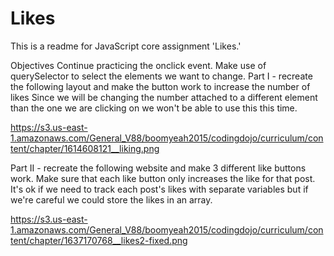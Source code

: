 #   Likes

This is a readme for JavaScript core assignment 'Likes.'

Objectives
Continue practicing the onclick event.
Make use of querySelector to select the elements we want to change.
Part I - recreate the following layout and make the button work to increase the number of likes
Since we will be changing the number attached to a different element than the one we are clicking on we won't be able to use this this time.

https://s3.us-east-1.amazonaws.com/General_V88/boomyeah2015/codingdojo/curriculum/content/chapter/1614608121__liking.png


Part II - recreate the following website and make 3 different like buttons work.
Make sure that each like button only increases the like for that post. It's ok if we need to track each post's likes with separate variables but if we're careful we could store the likes in an array.

https://s3.us-east-1.amazonaws.com/General_V88/boomyeah2015/codingdojo/curriculum/content/chapter/1637170768__likes2-fixed.png